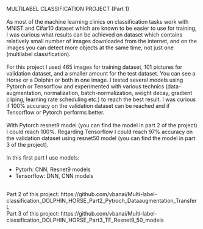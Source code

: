 MULTILABEL CLASSIFICATION PROJECT (Part 1) <br/>
<br/>
As most of the machine learning clinics on classification tasks work with MNIST and Cifar10 dataset which are known to be easier to use for training, I was curious
what results can be achieved on dataset which contains relatively small number of images downloaded from the internet, and on the images you can detect more objects at the same time, not just one (multilabel classification). <br/>
<br/>
For this project I used 465 images for training dataset, 101 pictures for validation dataset, and a smaller amount for the test dataset. You can see a Horse or a Dolphin or both in one image. I tested several models using Pytorch or Tensorflow and experimented with various technics (data-augmentation, normalization, batch-normalization, weight decay, gradient cliping, learning rate scheduling etc.) to reach the best result. I was curious if 100% accuracy on the validation dataset can be reached and if Tensorflow or Pytorch performs better. <br/>
<br/>
With Pytorch resnet9 model (you can find the model in part 2 of the project) I could reach 100%. Regarding Tensorflow  I could reach 97% accuracy on the validation dataset using resnet50 model (you can find the model in part 3 of the project).<br/>
<br/>
In this first part I use models:
- Pytorh: CNN, Resnet9 models
- Tensorflow: DNN, CNN models<br/>
<br/>
Part 2 of this project:  https://github.com/vbanai/Multi-label-classification_DOLPHIN_HORSE_Part2_Pytroch_Dataaugmentation_TransferL <br/>
Part 3 of this project:  https://github.com/vbanai/Multi-label-classification_DOLPHIN_HORSE_Part3_TF_Resnet9_50_models
